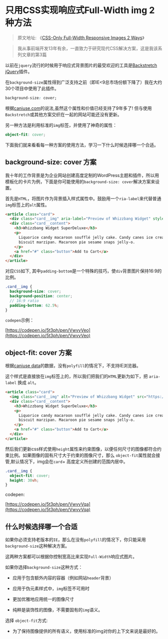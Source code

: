 # 只用CSS实现响应式Full-Width img 2种方法

> 原文地址: 《[CSS-Only Full-Width Responsive Images 2 Ways](https://moderncss.dev/css-only-full-width-responsive-images-2-ways/)》

> 我从事前端开发13年有余，一直致力于研究现代CSS解决方案，这是我该系列文章的第3篇

以前在`jquery`流行的时候用于响应式背景图片的最受欢迎的工具是[Backstretch jQuery](https://www.jquery-backstretch.com/)插件。

在`background-size`属性得到广泛支持之前（即IE<9总市场份额下降了）我在大约30个项目中使用了此插件。

``` css
background-size: cover;
```

根据[caniuse.com](https://caniuse.com/#feat=mdn-css_properties_background-size_contain_and_cover)的说法,虽然这个属性和价值已经支持了9年多了! 但与使用`Backstretch`或其他方案交织在一起的网站可能还没有更新。

另一种方法是利用标准的`img`标签，并使用了神奇的属性：

```scss
object-fit: cover;
```

下面我们就来看看每一种方案的使用方法，学习一下什么时候选择哪一个合适。

## background-size: cover 方案

[//]:<> (A decade of my background was creating highly customized WordPress themes and plugins for enterprise websites. So using the example of templated cards, here's how you might set up using the background-size: cover solution.)

我十年的工作背景是为企业网站创建高度定制的WordPress主题和插件，所以用模板化的卡片为例，下面是你可能使用的`background-size: cover`解决方案来设置。

首先是`HTML`，将图片作为背景插入样式属性中。鼓励用一个`ria-label`来代替普通`img`标签上的`alt`属性。

```html
<article class="card">
  <div class="card__img" aria-label="Preview of Whizzbang Widget" style="background-image: url(https://placeimg.com/320/240/tech)"></div>
  <div class="card__content">
    <h3>Whizzbang Widget SuperDeluxe</h3>
    <p>
      Liquorice candy macaroon soufflé jelly cake. Candy canes ice cream
      biscuit marzipan. Macaroon pie sesame snaps jelly-o.
    </p>
    <a href="#" class="button">Add to Cart</a>
  </div>
</article>
```

对应`CSS`如下, 其中`padding-bottom`是一个特殊的技巧，使`div`背景图片保持16:9的比例。

```scss
.card__img {
  background-size: cover;
  background-position: center;
  // 16:9 ratio
  padding-bottom: 62.5%;
}
```

`codepen`示例：

[https://codepen.io/5t3ph/pen/VwvvVeo](https://codepen.io/5t3ph/pen/VwvvVeo)

## object-fit: cover 方案

根据[caniuse data](https://caniuse.com/#search=object-fit)的数据，没有`polyfill`的情况下，不支持IE浏览器。

这个样式是直接放在`img`标签上的，所以我们把我们的`HTML`更新为如下，把 `aria-label` 换成 `alt`。

```html
<article class="card">
  <img class="card__img" alt="Preview of Whizzbang Widget" src="https://placeimg.com/320/240/tech"/>
  <div class="card__content">
    <h3>Whizzbang Widget SuperDeluxe</h3>
    <p>
      Liquorice candy macaroon soufflé jelly cake. Candy canes ice cream
      biscuit marzipan. Macaroon pie sesame snaps jelly-o.
    </p>
    <a href="#" class="button">Add to Cart</a>
  </div>
</article>
```
然后我们更新css样式使用`height`属性来约束图像，以便任何尺寸的图像都符合约束比例。如果图像的固有尺寸大于约束的图像尺寸，那么 `object-fit`属性就会接管,默认情况下，img会在`card`+ 高度定义所创建的范围内居中。

```css
.card__img {
  object-fit: cover;
  height: 30vh;
}
```

codepen:

[https://codepen.io/5t3ph/pen/VwvvVqa](https://codepen.io/5t3ph/pen/VwvvVqa)

## 什么时候选择哪一个合适

如果你必须支持老版本的`IE`，那么在没有`polyfill`的情况下，你只能采用`background-size`这种解决方案。

这两种方案都可以根据你控制宽高比来实现`Full-Width`响应式图片。

如果你选择`background-size`这种方式：

- 应用于包含额外内容的容器（例如网站`header`背景）

- 应用于伪元素样式中，`img`标签不可用时

- 更加优雅地应用统一的图像尺寸

- 纯粹是装饰性的图像，不需要固有的`img`语义。

选择 `object-fit`方式:

- 为了保持图像提供的所有语义，使用标准的img对你的上下文来说是最好的。
